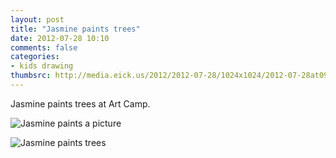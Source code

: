 ```yaml
---
layout: post
title: "Jasmine paints trees"
date: 2012-07-28 10:10
comments: false
categories: 
- kids drawing
thumbsrc: http://media.eick.us/2012/2012-07-28/1024x1024/2012-07-28at09.34.24.jpg
---
```

Jasmine paints trees at Art Camp.

![Jasmine paints a picture](http://media.eick.us/media/photographs/2012/2012-07-28/2012-07-28at09.34.24.jpg)


![Jasmine paints trees](http://media.eick.us/media/photographs/2012/2012-07-28/2012-07-28at09.34.14.jpg)
